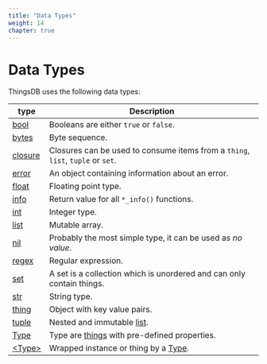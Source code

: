 ```yaml
---
title: "Data Types"
weight: 14
chapter: true
---
```


# Data Types

ThingsDB uses the following data types:

type | Description
------ | -----------
[bool](./bool) | Booleans are either `true` or `false`.
[bytes](./bytes) | Byte sequence.
[closure](./closure) | Closures can be used to consume items from a `thing`, `list`, `tuple` or `set`.
[error](./error) | An object containing information about an error.
[float](./float) | Floating point type.
[info](./info) | Return value for all `*_info()` functions.
[int](./int) | Integer type.
[list](./list) | Mutable array.
[nil](./nil) | Probably the most simple type, it can be used as *no value*.
[regex](./regex) | Regular expression.
[set](./set) | A set is a collection which is unordered and can only contain things.
[str](./str) | String type.
[thing](./thing) | Object with key value pairs.
[tuple](./tuple) | Nested and immutable [list](./list).
[Type](./type) | Type are [things](./thing) with pre-defined properties.
[&lt;Type&gt;](./wtype) | Wrapped instance or thing by a [Type](./type).
